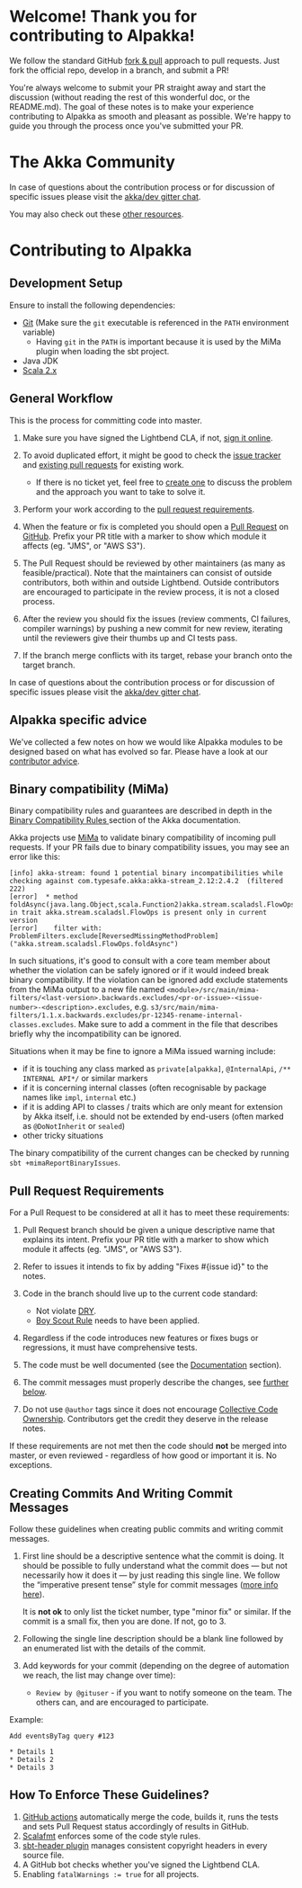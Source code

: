 # Welcome! Thank you for contributing to Alpakka!

We follow the standard GitHub [fork & pull](https://help.github.com/articles/using-pull-requests/#fork--pull) approach to pull requests. Just fork the official repo, develop in a branch, and submit a PR!

You're always welcome to submit your PR straight away and start the discussion (without reading the rest of this wonderful doc, or the README.md). The goal of these notes is to make your experience contributing to Alpakka as smooth and pleasant as possible. We're happy to guide you through the process once you've submitted your PR.

# The Akka Community

In case of questions about the contribution process or for discussion of specific issues please visit the [akka/dev gitter chat](https://gitter.im/akka/dev).

You may also check out these [other resources](https://akka.io/get-involved/).

# Contributing to Alpakka

## Development Setup

Ensure to install the following dependencies:

- [Git](https://git-scm.com/) (Make sure the `git` executable is referenced in the `PATH` environment variable)
  - Having `git` in the `PATH` is important because it is used by the MiMa plugin when loading the sbt project.
- Java JDK
- [Scala 2.x](https://scala-lang.org/)

## General Workflow

This is the process for committing code into master.

1. Make sure you have signed the Lightbend CLA, if not, [sign it online](https://www.lightbend.com/contribute/cla/akka).

1. To avoid duplicated effort, it might be good to check the [issue tracker](https://github.com/akka/alpakka/issues) and [existing pull requests](https://github.com/akka/alpakka/pulls) for existing work.
   - If there is no ticket yet, feel free to [create one](https://github.com/akka/alpakka/issues/new) to discuss the problem and the approach you want to take to solve it.

1. Perform your work according to the [pull request requirements](#pull-request-requirements).

1. When the feature or fix is completed you should open a [Pull Request](https://help.github.com/articles/using-pull-requests) on [GitHub](https://github.com/akka/alpakka/pulls). Prefix your PR title with a marker to show which module it affects (eg. "JMS", or "AWS S3").

1. The Pull Request should be reviewed by other maintainers (as many as feasible/practical). Note that the maintainers can consist of outside contributors, both within and outside Lightbend. Outside contributors are encouraged to participate in the review process, it is not a closed process.

1. After the review you should fix the issues (review comments, CI failures, compiler warnings) by pushing a new commit for new review, iterating until the reviewers give their thumbs up and CI tests pass.

1. If the branch merge conflicts with its target, rebase your branch onto the target branch.

In case of questions about the contribution process or for discussion of specific issues please visit the [akka/dev gitter chat](https://gitter.im/akka/dev).


## Alpakka specific advice

We've collected a few notes on how we would like Alpakka modules to be designed based on what has evolved so far.
Please have a look at our [contributor advice](contributor-advice.md).


## Binary compatibility (MiMa)

Binary compatibility rules and guarantees are described in depth in the [Binary Compatibility Rules
](https://doc.akka.io/docs/akka/snapshot/common/binary-compatibility-rules.html) section of the Akka documentation.

Akka projects use [MiMa](https://github.com/lightbend/mima) to validate binary compatibility of incoming pull requests. If your PR fails due to binary compatibility issues, you may see an error like this:

```
[info] akka-stream: found 1 potential binary incompatibilities while checking against com.typesafe.akka:akka-stream_2.12:2.4.2  (filtered 222)
[error]  * method foldAsync(java.lang.Object,scala.Function2)akka.stream.scaladsl.FlowOps in trait akka.stream.scaladsl.FlowOps is present only in current version
[error]    filter with: ProblemFilters.exclude[ReversedMissingMethodProblem]("akka.stream.scaladsl.FlowOps.foldAsync")
```

In such situations, it's good to consult with a core team member about whether the violation can be safely ignored or if it would indeed
break binary compatibility. If the violation can be ignored add exclude statements from the MiMa output to
a new file named `<module>/src/main/mima-filters/<last-version>.backwards.excludes/<pr-or-issue>-<issue-number>-<description>.excludes`,
e.g. `s3/src/main/mima-filters/1.1.x.backwards.excludes/pr-12345-rename-internal-classes.excludes`. Make sure to add a comment
in the file that describes briefly why the incompatibility can be ignored.

Situations when it may be fine to ignore a MiMa issued warning include:

- if it is touching any class marked as `private[alpakka]`, `@InternalApi`, `/** INTERNAL API*/` or similar markers
- if it is concerning internal classes (often recognisable by package names like `impl`, `internal` etc.)
- if it is adding API to classes / traits which are only meant for extension by Akka itself, i.e. should not be extended by end-users (often marked as `@DoNotInherit` or `sealed`)
- other tricky situations

The binary compatibility of the current changes can be checked by running `sbt +mimaReportBinaryIssues`.


## Pull Request Requirements

For a Pull Request to be considered at all it has to meet these requirements:

1. Pull Request branch should be given a unique descriptive name that explains its intent. Prefix your PR title with a marker to show which module it affects (eg. "JMS", or "AWS S3").

1. Refer to issues it intends to fix by adding "Fixes #{issue id}" to the notes.

1. Code in the branch should live up to the current code standard:
   - Not violate [DRY](https://www.oreilly.com/library/view/97-things-every/9780596809515/ch30.html).
   - [Boy Scout Rule](https://www.oreilly.com/library/view/97-things-every/9780596809515/ch08.html) needs to have been applied.

1. Regardless if the code introduces new features or fixes bugs or regressions, it must have comprehensive tests.

1. The code must be well documented (see the [Documentation](contributor-advice.md#documentation) section).

1. The commit messages must properly describe the changes, see [further below](#creating-commits-and-writing-commit-messages).

1. Do not use ``@author`` tags since it does not encourage [Collective Code Ownership](http://www.extremeprogramming.org/rules/collective.html). Contributors get the credit they deserve in the release notes.

If these requirements are not met then the code should **not** be merged into master, or even reviewed - regardless of how good or important it is. No exceptions.


## Creating Commits And Writing Commit Messages

Follow these guidelines when creating public commits and writing commit messages.

1. First line should be a descriptive sentence what the commit is doing. It should be possible to fully understand what the commit does — but not necessarily how it does it — by just reading this single line. We follow the “imperative present tense” style for commit messages ([more info here](http://tbaggery.com/2008/04/19/a-note-about-git-commit-messages.html)).

   It is **not ok** to only list the ticket number, type "minor fix" or similar.
   If the commit is a small fix, then you are done. If not, go to 3.

1. Following the single line description should be a blank line followed by an enumerated list with the details of the commit.

1. Add keywords for your commit (depending on the degree of automation we reach, the list may change over time):
    * ``Review by @gituser`` - if you want to notify someone on the team. The others can, and are encouraged to participate.

Example:

    Add eventsByTag query #123

    * Details 1
    * Details 2
    * Details 3


## How To Enforce These Guidelines?

1. [GitHub actions](https://github.com/akka/alpakka/actions) automatically merge the code, builds it, runs the tests and sets Pull Request status accordingly of results in GitHub.
1. [Scalafmt](http://scalameta.org/scalafmt/) enforces some of the code style rules.
1. [sbt-header plugin](https://github.com/sbt/sbt-header) manages consistent copyright headers in every source file.
1. A GitHub bot checks whether you've signed the Lightbend CLA. 
1. Enabling `fatalWarnings := true` for all projects.
